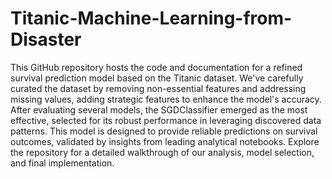 # Titanic-Machine-Learning-from-Disaster
This GitHub repository hosts the code and documentation for a refined survival prediction model based on the Titanic dataset. We've carefully curated the dataset by removing non-essential features and addressing missing values, adding strategic features to enhance the model's accuracy. After evaluating several models, the SGDClassifier emerged as the most effective, selected for its robust performance in leveraging discovered data patterns. This model is designed to provide reliable predictions on survival outcomes, validated by insights from leading analytical notebooks. Explore the repository for a detailed walkthrough of our analysis, model selection, and final implementation.
